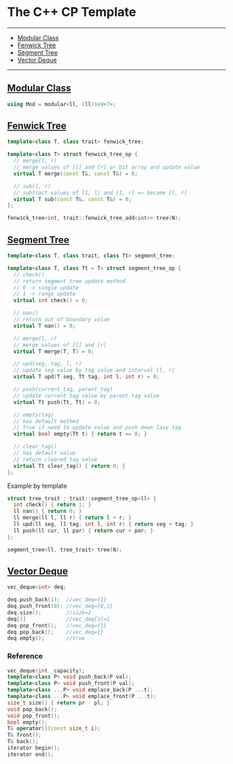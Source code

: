 # The C++ CP Template
---
- [Modular Class](#modular-class)
- [Fenwick Tree](#fenwick-tree)
- [Segment Tree](#segment-tree)
- [Vector Deque](#vector-deque)
---
## [Modular Class](/cpp/modular.cpp)
```cpp
using Mod = modular<ll, (ll)1e9+7>;
```

## [Fenwick Tree](/cpp/fenwick_tree.cpp)
```cpp
template<class T, class trait> fenwick_tree;

template<class T> struct fenwick_tree_op {
  // merge(l, r)
  // merge values of [l] and [r] or bit array and update value
  virtual T merge(const T&, const T&) = 0;

  // sub(l, r)
  // subtract values of [1, l) and [1, r] => become [l, r]
  virtual T sub(const T&, const T&) = 0;
};

fenwick_tree<int, trait::fenwick_tree_add<int>> tree(N);
```

## [Segment Tree](/cpp/segment_tree.cpp)
```cpp
template<class T, class trait, class Tt> segment_tree;

template<class T, class Tt = T> struct segment_tree_op {
  // check()
  // return segment tree update method
  // 0 -> single update
  // 1 -> range update
  virtual int check() = 0;

  // nan()
  // return out of boundary value
  virtual T nan() = 0;

  // merge(l, r)
  // merge values of [l] and [r]
  virtual T merge(T, T) = 0;

  // upd(seg, tag, l, r)
  // update seg value by tag value and interval [l, r]
  virtual T upd(T seg, Tt tag, int l, int r) = 0;

  // push(current_tag, parent_tag)
  // update current tag value by parent tag value
  virtual Tt push(Tt, Tt) = 0;

  // empty(tag)
  // has default methed
  // true if need to update value and push down lazy tag
  virtual bool empty(Tt t) { return t == 0; }

  // clear_tag()
  // has default value
  // return cleared tag value
  virtual Tt clear_tag() { return 0; }
};
```

Example by template
```cpp
struct tree_trait : trait::segment_tree_op<ll> {
  int check() { return 1; }
  ll nan() { return 0; }
  ll merge(ll l, ll r) { return l + r; }
  ll upd(ll seg, ll tag, int l, int r) { return seg + tag; }
  ll push(ll cur, ll par) { return cur + par; }
};

segment_tree<ll, tree_trait> tree(N);
```

## [Vector Deque](/cpp/vec_deque.cpp)
```cpp
vec_deque<int> deq;

deq.push_back(1);  //vec_deq={1}
deq.push_front(0); //vec_deq={0,1}
deq.size();        //size=2
deq[1]             //vec_deq[1]=1
deq.pop_front();   //vec_deq={1}
deq.pop_back();    //vec_deq={}
deq.empty();       //true
```

### Reference
```cpp
vec_deque(int _capacity);
template<class P> void push_back(P val);
template<class P> void push_front(P val);
template<class ...P> void emplace_back(P ...t);
template<class ...P> void emplace_front(P ...t);
size_t size() { return pr - pl; }
void pop_back();
void pop_front();
bool empty();
T& operator[](const size_t i);
T& front();
T& back();
iterator begin();
iterator end();
```
